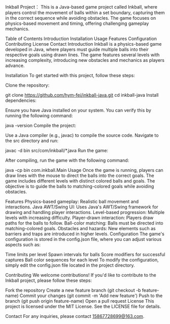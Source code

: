 Inkball Project：
This is a Java-based game project called Inkball, where players control the movement of balls within a set boundary, capturing them in the correct sequence while avoiding obstacles. The game focuses on physics-based movement and timing, offering challenging gameplay mechanics.

Table of Contents
Introduction
Installation
Usage
Features
Configuration
Contributing
License
Contact
Introduction
Inkball is a physics-based game developed in Java, where players must guide multiple balls into their respective goals using drawn lines. The game features several levels with increasing complexity, introducing new obstacles and mechanics as players advance.

Installation
To get started with this project, follow these steps:

Clone the repository:

git clone https://github.com/hym-fei/inkball-java.git
cd inkball-java
Install dependencies:

Ensure you have Java installed on your system. You can verify this by running the following command:

java -version
Compile the project:

Use a Java compiler (e.g., javac) to compile the source code. Navigate to the src directory and run:

javac -d bin src/com/inkball/*.java
Run the game:

After compiling, run the game with the following command:

java -cp bin com.inkball.Main
Usage
Once the game is running, players can draw lines with the mouse to direct the balls into the correct goals. The game includes different levels with distinct colored balls and goals. The objective is to guide the balls to matching-colored goals while avoiding obstacles.

Features
Physics-based gameplay: Realistic ball movement and interactions.
Java AWT/Swing UI: Uses Java's AWT/Swing framework for drawing and handling player interactions.
Level-based progression: Multiple levels with increasing difficulty.
Player-drawn interaction: Players draw paths for the balls to follow.
Ball-color matching: Balls must be directed into matching-colored goals.
Obstacles and hazards: New elements such as barriers and traps are introduced in higher levels.
Configuration
The game's configuration is stored in the config.json file, where you can adjust various aspects such as:

Time limits per level
Spawn intervals for balls
Score modifiers for successful captures
Ball color sequences for each level
To modify the configuration, simply edit the config.json file located in the project directory.

Contributing
We welcome contributions! If you'd like to contribute to the Inkball project, please follow these steps:

Fork the repository
Create a new feature branch (git checkout -b feature-name)
Commit your changes (git commit -m 'Add new feature')
Push to the branch (git push origin feature-name)
Open a pull request
License
This project is licensed under the MIT License. See the LICENSE file for details.

Contact
For any inquiries, please contact 15867728699@163.com.

